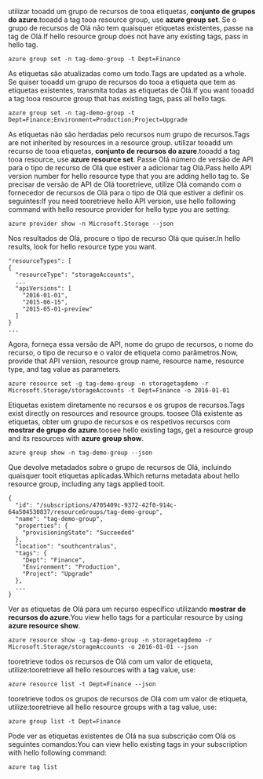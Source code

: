 <span data-ttu-id="0a6cf-101">utilizar tooadd um grupo de recursos de tooa etiquetas, **conjunto de grupos do azure**.</span><span class="sxs-lookup"><span data-stu-id="0a6cf-101">tooadd a tag tooa resource group, use **azure group set**.</span></span> <span data-ttu-id="0a6cf-102">Se o grupo de recursos de Olá não tem quaisquer etiquetas existentes, passe na tag de Olá.</span><span class="sxs-lookup"><span data-stu-id="0a6cf-102">If hello resource group does not have any existing tags, pass in hello tag.</span></span>

```azurecli
azure group set -n tag-demo-group -t Dept=Finance
```

<span data-ttu-id="0a6cf-103">As etiquetas são atualizadas como um todo.</span><span class="sxs-lookup"><span data-stu-id="0a6cf-103">Tags are updated as a whole.</span></span> <span data-ttu-id="0a6cf-104">Se quiser tooadd um grupo de recursos do tooa a etiqueta que tem as etiquetas existentes, transmita todas as etiquetas de Olá.</span><span class="sxs-lookup"><span data-stu-id="0a6cf-104">If you want tooadd a tag tooa resource group that has existing tags, pass all hello tags.</span></span> 

```azurecli
azure group set -n tag-demo-group -t Dept=Finance;Environment=Production;Project=Upgrade
```

<span data-ttu-id="0a6cf-105">As etiquetas não são herdadas pelo recursos num grupo de recursos.</span><span class="sxs-lookup"><span data-stu-id="0a6cf-105">Tags are not inherited by resources in a resource group.</span></span> <span data-ttu-id="0a6cf-106">utilizar tooadd um recurso de tooa etiquetas, **conjunto de recursos do azure**.</span><span class="sxs-lookup"><span data-stu-id="0a6cf-106">tooadd a tag tooa resource, use **azure resource set**.</span></span> <span data-ttu-id="0a6cf-107">Passe Olá número de versão de API para o tipo de recurso de Olá que estiver a adicionar tag Olá.</span><span class="sxs-lookup"><span data-stu-id="0a6cf-107">Pass hello API version number for hello resource type that you are adding hello tag to.</span></span> <span data-ttu-id="0a6cf-108">Se precisar de versão de API de Olá tooretrieve, utilize Olá comando com o fornecedor de recursos de Olá para o tipo de Olá que estiver a definir os seguintes:</span><span class="sxs-lookup"><span data-stu-id="0a6cf-108">If you need tooretrieve hello API version, use hello following command with hello resource provider for hello type you are setting:</span></span>

```azurecli
azure provider show -n Microsoft.Storage --json
```

<span data-ttu-id="0a6cf-109">Nos resultados de Olá, procure o tipo de recurso Olá que quiser.</span><span class="sxs-lookup"><span data-stu-id="0a6cf-109">In hello results, look for hello resource type you want.</span></span>

```azurecli
"resourceTypes": [
{
  "resourceType": "storageAccounts",
  ...
  "apiVersions": [
    "2016-01-01",
    "2015-06-15",
    "2015-05-01-preview"
  ]
}
...
```

<span data-ttu-id="0a6cf-110">Agora, forneça essa versão de API, nome do grupo de recursos, o nome do recurso, o tipo de recurso e o valor de etiqueta como parâmetros.</span><span class="sxs-lookup"><span data-stu-id="0a6cf-110">Now, provide that API version, resource group name, resource name, resource type, and tag value as parameters.</span></span>

```azurecli
azure resource set -g tag-demo-group -n storagetagdemo -r Microsoft.Storage/storageAccounts -t Dept=Finance -o 2016-01-01
```

<span data-ttu-id="0a6cf-111">Etiquetas existem diretamente no recursos e os grupos de recursos.</span><span class="sxs-lookup"><span data-stu-id="0a6cf-111">Tags exist directly on resources and resource groups.</span></span> <span data-ttu-id="0a6cf-112">toosee Olá existente as etiquetas, obter um grupo de recursos e os respetivos recursos com **mostrar de grupo do azure**.</span><span class="sxs-lookup"><span data-stu-id="0a6cf-112">toosee hello existing tags, get a resource group and its resources with **azure group show**.</span></span>

```azurecli
azure group show -n tag-demo-group --json
```

<span data-ttu-id="0a6cf-113">Que devolve metadados sobre o grupo de recursos de Olá, incluindo quaisquer tooit etiquetas aplicadas.</span><span class="sxs-lookup"><span data-stu-id="0a6cf-113">Which returns metadata about hello resource group, including any tags applied tooit.</span></span>

```azurecli
{
  "id": "/subscriptions/4705409c-9372-42f0-914c-64a504530837/resourceGroups/tag-demo-group",
  "name": "tag-demo-group",
  "properties": {
    "provisioningState": "Succeeded"
  },
  "location": "southcentralus",
  "tags": {
    "Dept": "Finance",
    "Environment": "Production",
    "Project": "Upgrade"
  },
  ...
}
```

<span data-ttu-id="0a6cf-114">Ver as etiquetas de Olá para um recurso específico utilizando **mostrar de recursos do azure**.</span><span class="sxs-lookup"><span data-stu-id="0a6cf-114">You view hello tags for a particular resource by using **azure resource show**.</span></span>

```azurecli
azure resource show -g tag-demo-group -n storagetagdemo -r Microsoft.Storage/storageAccounts -o 2016-01-01 --json
```

<span data-ttu-id="0a6cf-115">tooretrieve todos os recursos de Olá com um valor de etiqueta, utilize:</span><span class="sxs-lookup"><span data-stu-id="0a6cf-115">tooretrieve all hello resources with a tag value, use:</span></span>

```azurecli
azure resource list -t Dept=Finance --json
```

<span data-ttu-id="0a6cf-116">tooretrieve todos os grupos de recursos de Olá com um valor de etiqueta, utilize:</span><span class="sxs-lookup"><span data-stu-id="0a6cf-116">tooretrieve all hello resource groups with a tag value, use:</span></span>

```azurecli
azure group list -t Dept=Finance
```

<span data-ttu-id="0a6cf-117">Pode ver as etiquetas existentes de Olá na sua subscrição com Olá os seguintes comandos:</span><span class="sxs-lookup"><span data-stu-id="0a6cf-117">You can view hello existing tags in your subscription with hello following command:</span></span>

```azurecli
azure tag list
```
